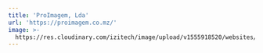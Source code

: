 ```yaml
---
title: 'ProImagem, Lda'
url: 'https://proimagem.co.mz/'
image: >-
  https://res.cloudinary.com/izitech/image/upload/v1555918520/websites/Proimagem.png
---
```


